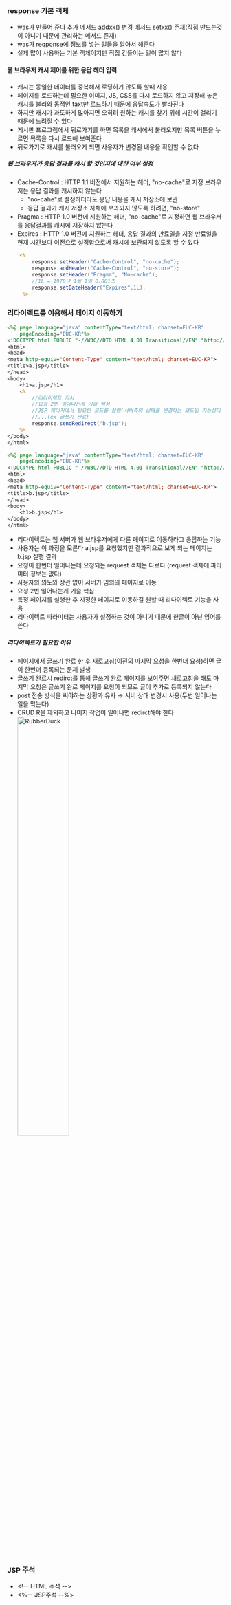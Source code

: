 ### response 기본 객체
* was가 만들어 준다 추가 메서드 addxx() 변경 메서드 setxx() 존재(직접 만드는것이 아니기 때문에 관리하는 메서드 존재)
* was가 reqponse에 정보를 넣는 일들을 알아서 해준다
* 실제 많이 사용하는 기본 객체이지만 직접 건들이는 일이 많지 않다
#### 웹 브라우저 캐시 제어를 위한 응답 헤더 입력
* 캐시는 동일한 데이터를 중복해서 로딩하기 않도록 할때 사용
* 페이지를 로드하는데 필요한 이미지, JS, CSS를 다시 로드하지 않고 저장해 놓은 캐시를 불러와 동적인 taxt만 로드하기 때문에 응답속도가 빨라진다
* 하지만 캐시가 과도하게 많아지면 오히려 원하는 캐시를 찾기 위해 시간이 걸리기 때문에 느려질 수 있다
* 게시판 프로그램에서 뒤로가기를 하면 목록을 캐시에서 불러오지만 목록 버튼을 누르면 목록을 다시 로드해 보여준다
* 뒤로가기로 캐시를 불러오게 되면 사용자가 변경된 내용을 확인할 수 없다
##### 웹 브라우저가 응답 결과를 캐시 할 것인지에 대한 여부 설정
  * Cache-Control : HTTP 1.1 버전에서 지원하는 헤더, "no-cache"로 지정 브라우저는 응답 결과를 캐시하지 않는다
	* "no-cahe"로 설정하더라도 응답 내용을 캐시 저장소에 보관
	* 응답 결과가 캐시 저장소 자체에 보과되지 않도록 하려면, "no-store"
  * Pragma : HTTP 1.0 버전에 지원하는 헤더, "no-cache"로 지정하면 웹 브라우저를 응답결과를 캐시에 저장하지 않는다
  * Expires : HTTP 1.0 버전에 지원하는 헤더, 응답 결과의 만료일을 지정 만료일을 현재 시간보다 이전으로 설정함으로써 캐시에 보관되지 않도록 할 수 있다
```JSP
	<%
	 	response.setHeader("Cache-Control", "no-cache");
	   	response.addHeader("Cache-Control", "no-store");
	   	response.setHeader("Pragma", "No-cache");
	   	//1L = 1970년 1월 1일 0.001초
	   	response.setDateHeader("Expires",1L);
	 %>	
```
### 리다이렉트를 이용해서 페이지 이동하기
```JSP
<%@ page language="java" contentType="text/html; charset=EUC-KR"
    pageEncoding="EUC-KR"%>
<!DOCTYPE html PUBLIC "-//W3C//DTD HTML 4.01 Transitional//EN" "http://www.w3.org/TR/html4/loose.dtd">
<html>
<head>
<meta http-equiv="Content-Type" content="text/html; charset=EUC-KR">
<title>a.jsp</title>
</head>
<body>
	<h1>a.jsp</h1>
	<%
	   	//리다이렉트 지시
	   	//요청 2번 일어나는게 기술 핵심
	   	//JSP 페이지에서 필요한 코드를 실행(서버측의 상태를 변경하는 코드일 가능성이 높다)
	   	//...(ex 글쓰기 완료)
		response.sendRedirect("b.jsp");
	%>
</body>
</html>
```
```JSP
<%@ page language="java" contentType="text/html; charset=EUC-KR"
    pageEncoding="EUC-KR"%>
<!DOCTYPE html PUBLIC "-//W3C//DTD HTML 4.01 Transitional//EN" "http://www.w3.org/TR/html4/loose.dtd">
<html>
<head>
<meta http-equiv="Content-Type" content="text/html; charset=EUC-KR">
<title>b.jsp</title>
</head>
<body>
	<h1>b.jsp</h1>
</body>
</html>
```
* 리다이렉트는 웹 서버가 웹 브라우저에게 다른 페이지로 이동하라고 응답하는 기능
* 사용자는 이 과정을 모른다 a.jsp를 요청했지만 결과적으로 보게 되는 페이지는 b.jsp 실행 결과
* 요청이 한번더 일어나는데 요청되는 request 객체는 다르다 (request 객체에 파라미터 정보는 없다)
* 사용자의 의도와 상관 없이 서버가 임의의 페이지로 이동
* 요청 2번 일어나는게 기술 핵심
* 특정 페이지를 실행한 후 지정한 페이지로 이동하길 원할 때 리다이렉트 기능을 사용
* 리다이렉트 파라미터는 사용자가 설정하는 것이 아니기 때문에 한글이 아닌 영어를 쓴다
##### 리다이렉트가 필요한 이유
* 페이지에서 글쓰기 완료 한 후 새로고침(이전의 마지막 요청을 한번더 요청)하면 글이 한번더 등록되는 문제 발생
* 글쓰기 완료시 redirct를 통해 글쓰기 완료 페이지를 보여주면 새로고침을 해도 마지막 요청은 글쓰기 완료 페이지를 요청이 되므로 글이 추가로 등록되지 않는다
* post 전송 방식을 써야하는 상황과 유사  → 서버 상태 변경시 사용(두번 일어나는 일을 막는다)
* CRUD R을 제외하고 나머지 작업이 일어나면 redirct해야 한다  
<img src="https://postfiles.pstatic.net/MjAyMjA3MTVfMjEg/MDAxNjU3ODk2MDY1MTMz.0pHXaGXH861PXpcCY5QMkcCAXFwtETv7QwbPh9JQQoYg.2fetIm83TJZ62qsTLi2coL0XPYtnjJL8Nx75eRVCehsg.PNG.forget980/image.png?type=w580" width="50%" height="50%" title="px(픽셀) 크기 설정" alt="RubberDuck"></img>
### JSP 주석
* &lt;!-- HTML 주석 --&gt;
* <%-- JSP주석 --%>
